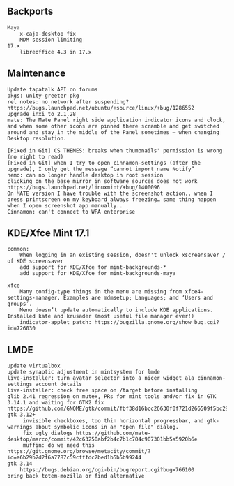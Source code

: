Backports
---------
	Maya
		x-caja-desktop fix
		MDM session limiting
	17.x
		libreoffice 4.3 in 17.x 

Maintenance
-----------
	Update tapatalk API on forums
	pkgs: unity-greeter pkg
	rel notes: no network after suspending? https://bugs.launchpad.net/ubuntu/+source/linux/+bug/1286552
	upgrade inxi to 2.1.28
	mate: The Mate Panel right side application indicator icons and clock, and when some other icons are pinned there scramble and get switched around and stay in the middle of the Panel sometimes – when changing Desktop resolution.

	[Fixed in Git] CS THEMES: breaks when thumbnails' permission is wrong (no right to read)
	[Fixed in Git] when I try to open cinnamon-settings (after the upgrade), I only get the message “cannot import name Notify”
	nemo: can no longer handle desktop in root session
	clicking on the base mirror in software sources does not work https://bugs.launchpad.net/linuxmint/+bug/1400096
	On MATE version I have trouble with the screenshot action.. when I press printscreen on my keyboard always freezing… same thing happen when I open screenshot app manually..
	Cinnamon: can't connect to WPA enterprise

KDE/Xfce Mint 17.1
------------------
	common:
		When logging in an existing session, doesn't unlock xscreensaver / of KDE screensaver
		add support for KDE/Xfce for mint-backgrounds-*
		add support for KDE/Xfce for mint-backgrounds-maya

	xfce
		Many config-type things in the menu are missing from xfce4-settings-manager. Examples are mdmsetup; Languages; and ‘Users and groups’.
		Menu doesn’t update automatically to include KDE applications. Installed kate and krusader (most useful file manager ever!)
		indicator-applet patch: https://bugzilla.gnome.org/show_bug.cgi?id=726030

LMDE
----
	update virtualbox
	update synaptic adjustment in mintsystem for lmde
	live-installer: turn avatar selector into a nicer widget ala cinnamon-settings account details
	live-installer: check free space on /target before installing
	glib 2.41 regression on mutex, PRs for mint tools and/or fix in GTK 3.14.1 and waiting for GTK2 fix https://github.com/GNOME/gtk/commit/fbf38d16bcc26630f0f721d266509f5bc292f606
	gtk 3.12+
		 invisible checkboxes, too thin horizontal progressbar, and gtk-warnings about symbolic icons in an "open file" dialog.
		 fix ugly dialogs https://github.com/mate-desktop/marco/commit/42c63250abf2b4c7b1c704c907301bb5a5920b6e
		 muffin: do we need this https://git.gnome.org/browse/metacity/commit/?id=a6b29b2d2f6a7787c59cfffdc2bed1b5b5b99244
	gtk 3.14
		https://bugs.debian.org/cgi-bin/bugreport.cgi?bug=766100
	bring back totem-mozilla or find alternative